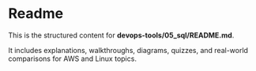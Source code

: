 # Readme

This is the structured content for **devops-tools/05_sql/README.md**.

It includes explanations, walkthroughs, diagrams, quizzes, and real-world comparisons for AWS and Linux topics.
